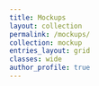 ```yaml
---
title: Mockups
layout: collection
permalink: /mockups/
collection: mockup
entries_layout: grid
classes: wide
author_profile: true
---
```


